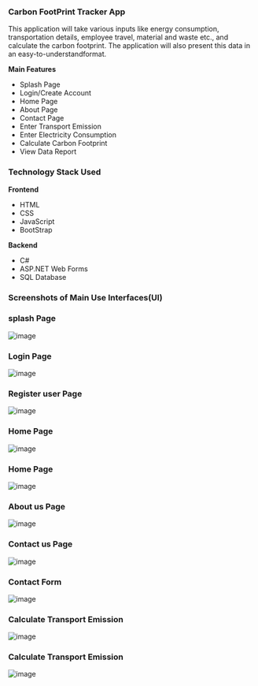 ### Carbon FootPrint Tracker App
This application will take various inputs like energy consumption, transportation details, employee travel, material and waste etc., and calculate the carbon footprint. The application will also present this data in an easy-to-understandformat.

  **Main Features​**

- Splash Page
- Login/Create Account ​ ​
- Home Page
- About Page
- Contact Page
- Enter Transport Emission
- Enter Electricity  Consumption
- Calculate Carbon Footprint ​
- View Data Report

### Technology Stack Used
**Frontend**

-    HTML
-    CSS
-    JavaScript
-    BootStrap

**Backend**

-   C#
-   ASP.NET Web Forms
-   SQL Database
  
### Screenshots of Main Use Interfaces(UI) 
### splash Page
![image](https://github.com/Teddydesta/EcoImpactAfrica/assets/86881100/744fc346-ddfa-4046-a0f3-2a5a08f4dfc6)
### Login Page
![image](https://github.com/Teddydesta/EcoImpactAfrica/assets/86881100/68e67586-6b8c-4f1e-b92a-7bfb13a158b9)
### Register user Page
![image](https://github.com/Teddydesta/EcoImpactAfrica/assets/86881100/7fd45694-c0ad-450a-ab41-271e987c067c)
### Home Page
![image](https://github.com/Teddydesta/EcoImpactAfrica/assets/86881100/7131a63e-8e54-4d3e-adb7-bf86084d6f93)
### Home Page
![image](https://github.com/Teddydesta/EcoImpactAfrica/assets/86881100/29c569bb-489d-4e5b-974e-45e67d3f4863)
### About us Page
![image](https://github.com/Teddydesta/EcoImpactAfrica/assets/86881100/24242461-f912-482a-acaa-d69db6e887e7)
### Contact us Page
![image](https://github.com/Teddydesta/EcoImpactAfrica/assets/86881100/0cd7db5c-ce69-4228-87a3-da983e08267d)
### Contact Form
![image](https://github.com/Teddydesta/EcoImpactAfrica/assets/86881100/c6451668-a77e-46f0-9bf0-ff6a56508fdd)
### Calculate Transport Emission
![image](https://github.com/Teddydesta/EcoImpactAfrica/assets/86881100/501fdcb2-b9b0-4e41-b099-298d819ef05f)
### Calculate Transport Emission
![image](https://github.com/Teddydesta/EcoImpactAfrica/assets/86881100/02682bf1-f480-4b6f-aefa-cba0e567b2ea)


